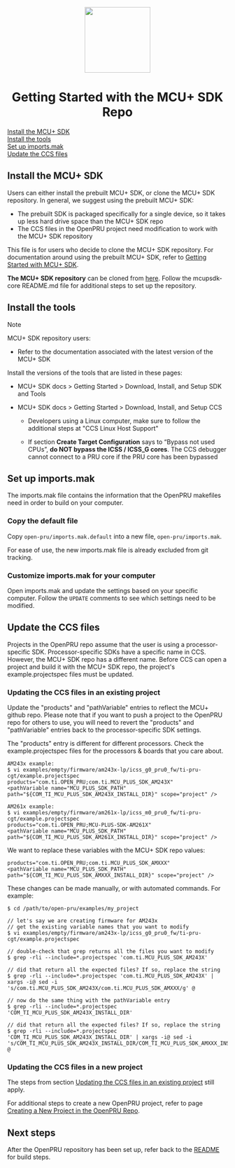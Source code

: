 <div align="center">

<img src="https://upload.wikimedia.org/wikipedia/commons/b/ba/TexasInstruments-Logo.svg" width="150"><br/>

# Getting Started with the MCU+ SDK Repo

</div>

[Install the MCU+ SDK](#install-the-mcu-sdk)  
[Install the tools](#install-the-tools)  
[Set up imports.mak](#set-up-importsmak)  
[Update the CCS files](#update-the-ccs-files)  

## Install the MCU+ SDK

Users can either install the prebuilt MCU+ SDK, or clone the MCU+ SDK
repository. In general, we suggest using the prebuilt MCU+ SDK:
   * The prebuilt SDK is packaged specifically for a single device, so it takes
     up less hard drive space than the MCU+ SDK repo
   * The CCS files in the OpenPRU project need modification to work with the
     MCU+ SDK repository

This file is for users who decide to clone the MCU+ SDK repository. For
documentation around using the prebuilt MCU+ SDK, refer to
[Getting Started with MCU+ SDK](./getting_started_mcuplus.md).

**The MCU+ SDK repository**
can be cloned from
[here](https://github.com/TexasInstruments/mcupsdk-core). Follow the
mcupsdk-core README.md file for additional steps to set up the repository.

## Install the tools

> [!NOTE]
> MCU+ SDK repository users:
> * Refer to the documentation associated with the latest version of the MCU+ SDK

Install the versions of the tools that are listed in these pages:
   - MCU+ SDK docs > Getting Started > Download, Install, and Setup SDK and Tools

   - MCU+ SDK docs > Getting Started > Download, Install, and Setup CCS

     - Developers using a Linux computer, make sure to follow the additional
       steps at "CCS Linux Host Support"

     - If section **Create Target Configuration** says to “Bypass not used CPUs”,
       **do NOT bypass the ICSS / ICSS_G cores**. The CCS debugger cannot connect
       to a PRU core if the PRU core has been bypassed

## Set up imports.mak

The imports.mak file contains the information that the OpenPRU makefiles need
in order to build on your computer.

### Copy the default file

Copy `open-pru/imports.mak.default` into a new file, `open-pru/imports.mak`.

For ease of use, the new imports.mak file is already excluded from git tracking.

### Customize imports.mak for your computer

Open imports.mak and update the settings based on your specific computer. Follow
the `UPDATE` comments to see which settings need to be modified.

## Update the CCS files

Projects in the OpenPRU repo assume that the user is using a processor-specific
SDK. Processor-specific SDKs have a specific name in CCS. However, the MCU+
SDK repo has a different name. Before CCS can open a project and build it with
the MCU+ SDK repo, the project's example.projectspec files must be updated.

### Updating the CCS files in an existing project

Update the "products" and "pathVariable" entries to reflect the MCU+ github
repo. Please note that if you want to push a project to the OpenPRU repo for
others to use, you will need to revert the "products" and "pathVariable" entries
back to the processor-specific SDK settings.

The "products" entry is different for different processors. Check the
example.projectspec files for the processors & boards that you care about.

```
AM243x example:
$ vi examples/empty/firmware/am243x-lp/icss_g0_pru0_fw/ti-pru-cgt/example.projectspec
products="com.ti.OPEN_PRU;com.ti.MCU_PLUS_SDK_AM243X"
<pathVariable name="MCU_PLUS_SDK_PATH" path="${COM_TI_MCU_PLUS_SDK_AM243X_INSTALL_DIR}" scope="project" />

AM261x example:
$ vi examples/empty/firmware/am261x-lp/icss_m0_pru0_fw/ti-pru-cgt/example.projectspec
products="com.ti.OPEN_PRU;MCU-PLUS-SDK-AM261X"
<pathVariable name="MCU_PLUS_SDK_PATH" path="${COM_TI_MCU_PLUS_SDK_AM261X_INSTALL_DIR}" scope="project" />
```

We want to replace these variables with the MCU+ SDK repo values:
```
products="com.ti.OPEN_PRU;com.ti.MCU_PLUS_SDK_AMXXX"
<pathVariable name="MCU_PLUS_SDK_PATH" path="${COM_TI_MCU_PLUS_SDK_AMXXX_INSTALL_DIR}" scope="project" />
```

These changes can be made manually, or with automated commands. For example:

```
$ cd /path/to/open-pru/examples/my_project

// let's say we are creating firmware for AM243x
// get the existing variable names that you want to modify
$ vi examples/empty/firmware/am243x-lp/icss_g0_pru0_fw/ti-pru-cgt/example.projectspec

// double-check that grep returns all the files you want to modify
$ grep -rli --include=*.projectspec 'com.ti.MCU_PLUS_SDK_AM243X'

// did that return all the expected files? If so, replace the string
$ grep -rli --include=*.projectspec 'com.ti.MCU_PLUS_SDK_AM243X' | xargs -i@ sed -i 's/com.ti.MCU_PLUS_SDK_AM243X/com.ti.MCU_PLUS_SDK_AMXXX/g' @

// now do the same thing with the pathVariable entry
$ grep -rli --include=*.projectspec 'COM_TI_MCU_PLUS_SDK_AM243X_INSTALL_DIR'

// did that return all the expected files? If so, replace the string
$ grep -rli --include=*.projectspec 'COM_TI_MCU_PLUS_SDK_AM243X_INSTALL_DIR' | xargs -i@ sed -i 's/COM_TI_MCU_PLUS_SDK_AM243X_INSTALL_DIR/COM_TI_MCU_PLUS_SDK_AMXXX_INSTALL_DIR/g' @
```

### Updating the CCS files in a new project

The steps from section
[Updating the CCS files in an existing project](#updating-the-ccs-files-in-an-existing-project)
still apply.

For additional steps to create a new OpenPRU project, refer to page
[Creating a New Project in the OpenPRU Repo](./open_pru_create_new_project.md).

## Next steps

After the OpenPRU repository has been set up, refer back to the
[README](./../README.md) for build steps.

